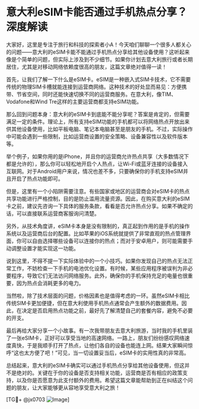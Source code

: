 # 意大利eSIM卡能否通过手机热点分享？深度解读

大家好，这里是专注于旅行和科技的探索者小A！今天咱们聊聊一个很多人都关心的问题——意大利的eSIM卡能不能通过手机热点分享给其他设备使用？这听起来像是个简单的问题，但实际上涉及到不少细节。如果你计划去意大利旅行或者长期居住，尤其是对移动网络依赖度很高的朋友，这篇文章绝对值得一读！

首先，让我们了解一下什么是eSIM卡。eSIM是一种嵌入式SIM卡技术，它不需要传统的物理SIM卡槽就能连接到运营商网络。这种技术的好处显而易见：方便携带、节省空间，同时还能快速切换不同的运营商服务。在意大利，像TIM、Vodafone和Wind Tre这样的主要运营商都支持eSIM功能。

那么回到问题本身：意大利的eSIM卡到底能不能分享呢？答案是肯定的，但需要满足一定的条件。理论上，所有支持eSIM功能的手机都可以将网络热点开放出来供其他设备使用，比如平板电脑、笔记本电脑甚至是朋友的手机。不过，实际操作中可能会遇到一些限制，比如运营商设置的安全策略、设备兼容性以及软件版本等。

举个例子，如果你用的是iPhone，并且你的运营商允许热点共享（大多数情况下都是允许的），那么你可以轻松地开启个人热点，让Wi-Fi或蓝牙连接的设备接入互联网。对于Android用户来说，情况也差不多，只要确保你的手机支持eSIM并且开启了热点功能即可。

但是，这里有一个小陷阱需要注意。有些国家或地区的运营商会对eSIM卡的热点共享功能进行严格控制，目的是防止滥用流量资源。因此，在购买意大利的eSIM卡之前，建议先咨询一下具体的服务条款，看看是否允许热点分享。如果不确定的话，可以直接联系运营商客服询问清楚。

另外，从技术角度讲，eSIM卡本身是没有限制的，真正起到作用的是手机的操作系统以及运营商后台的配置。比如苹果的iOS系统就提供了非常直观的热点管理界面，你可以自由选择哪些设备可以连接你的热点；而对于安卓用户，则可能需要手动调整设置才能实现这一功能。

说到这里，不得不提一下实际体验中的一个小技巧。如果你发现自己的热点无法正常工作，不妨检查一下手机的电池优化设置。有时候，某些应用程序被误判为非必要程序，导致它们无法访问网络服务。此外，确保你的手机保持充足的电量也很重要，因为热点会消耗更多的电力。

当然啦，除了技术层面的问题，价格因素也是值得考虑的一环。虽然eSIM卡相比传统SIM卡更加便捷，但在意大利使用手机热点通常会产生额外的数据费用。因此，在决定是否启用热点功能之前，最好先了解清楚自己的套餐内容，避免不必要的开支。

最后再给大家分享一个小故事。有一次我带朋友去意大利旅游，当时我的手机里装了一张eSIM卡，正好可以享受当地的高速网络。一路上，朋友们纷纷感叹网络速度真快，于是我顺手打开了热点，让他们各自的设备也能连上网。结果大家瞬间惊呼“这也太方便了吧！”可见，当一切设置妥当后，eSIM卡的实用性真的非常高。

总结起来，意大利的eSIM卡确实可以通过手机热点分享给其他设备使用，但这并不是绝对的。关键在于你的设备是否支持相关功能，运营商是否有相应的政策支持，以及你是否愿意为此支付额外的费用。希望这篇文章能帮助到正在纠结这个问题的朋友，让大家能够更从容地享受意大利之旅！

[TG💪+ @jx0703 ![Image](https://github.com/user-attachments/assets/dbca1d08-cadb-493c-b0ec-ad6f7a83f270)]